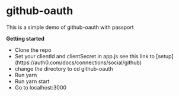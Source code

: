 # github-oauth
This is a simple demo of github-oauth with passport

**Getting started**

<ul>
<li>Clone the repo</li>
<li>Set your clientId and clientSecret in app.js see this link to [setup](https://auth0.com/docs/connections/social/github)</li>
<li>change the directory to cd github-oauth</li>
<li>Run yarn</li>
<li>Run yarn start</li>
<li>Go to localhost:3000</li>
</ul>